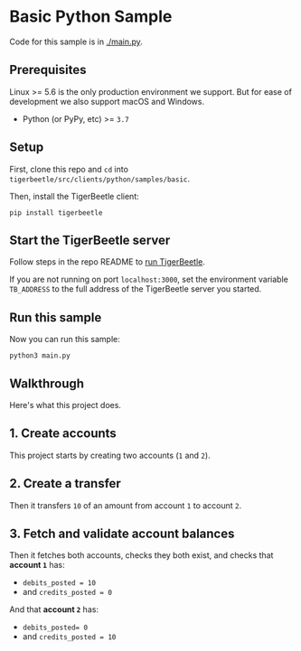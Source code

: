 <!-- This file is generated by [/src/scripts/client_readmes.zig](/src/scripts/client_readmes.zig). -->
# Basic Python Sample

Code for this sample is in [./main.py](./main.py).

## Prerequisites

Linux >= 5.6 is the only production environment we
support. But for ease of development we also support macOS and Windows.
* Python (or PyPy, etc) >= `3.7`

## Setup

First, clone this repo and `cd` into `tigerbeetle/src/clients/python/samples/basic`.

Then, install the TigerBeetle client:

```console
pip install tigerbeetle
```

## Start the TigerBeetle server

Follow steps in the repo README to [run
TigerBeetle](/README.md#running-tigerbeetle).

If you are not running on port `localhost:3000`, set
the environment variable `TB_ADDRESS` to the full
address of the TigerBeetle server you started.

## Run this sample

Now you can run this sample:

```console
python3 main.py
```

## Walkthrough

Here's what this project does.

## 1. Create accounts

This project starts by creating two accounts (`1` and `2`).

## 2. Create a transfer

Then it transfers `10` of an amount from account `1` to
account `2`.

## 3. Fetch and validate account balances

Then it fetches both accounts, checks they both exist, and
checks that **account `1`** has:
 * `debits_posted = 10`
 * and `credits_posted = 0`

And that **account `2`** has:
 * `debits_posted= 0`
 * and `credits_posted = 10`
